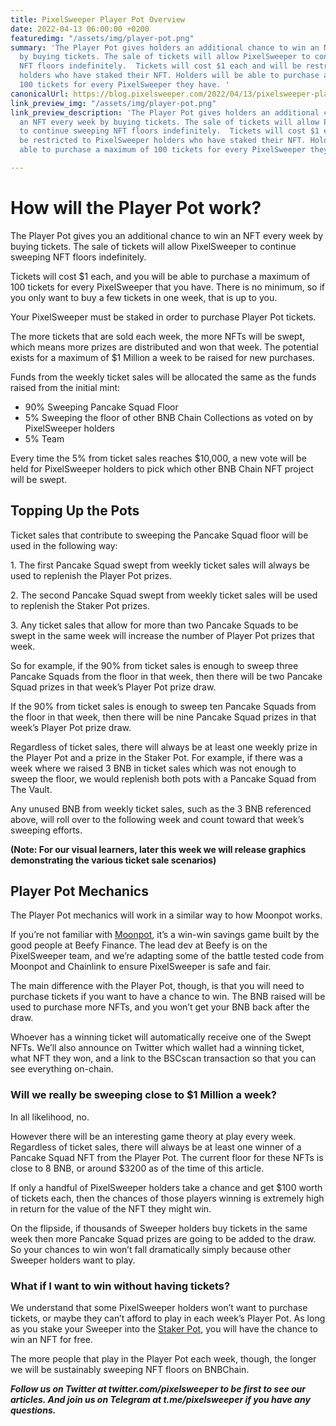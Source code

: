 ```yaml
---
title: PixelSweeper Player Pot Overview
date: 2022-04-13 06:00:00 +0200
featuredimg: "/assets/img/player-pot.png"
summary: 'The Player Pot gives holders an additional chance to win an NFT every week
  by buying tickets. The sale of tickets will allow PixelSweeper to continue sweeping
  NFT floors indefinitely.  Tickets will cost $1 each and will be restricted to PixelSweeper
  holders who have staked their NFT. Holders will be able to purchase a maximum of
  100 tickets for every PixelSweeper they have. '
canonicalUrl: https://blog.pixelsweeper.com/2022/04/13/pixelsweeper-player-pot-overview/
link_preview_img: "/assets/img/player-pot.png"
link_preview_description: 'The Player Pot gives holders an additional chance to win
  an NFT every week by buying tickets. The sale of tickets will allow PixelSweeper
  to continue sweeping NFT floors indefinitely.  Tickets will cost $1 each and will
  be restricted to PixelSweeper holders who have staked their NFT. Holders will be
  able to purchase a maximum of 100 tickets for every PixelSweeper they have. '

---
```

# **How will the Player Pot work?**

The Player Pot gives you an additional chance to win an NFT every week by buying tickets. The sale of tickets will allow PixelSweeper to continue sweeping NFT floors indefinitely.

Tickets will cost $1 each, and you will be able to purchase a maximum of 100 tickets for every PixelSweeper that you have. There is no minimum, so if you only want to buy a few tickets in one week, that is up to you.

Your PixelSweeper must be staked in order to purchase Player Pot tickets.

The more tickets that are sold each week, the more NFTs will be swept, which means more prizes are distributed and won that week. The potential exists for a maximum of $1 Million a week to be raised for new purchases.

Funds from the weekly ticket sales will be allocated the same as the funds raised from the initial mint:

* 90% Sweeping Pancake Squad Floor
* 5% Sweeping the floor of other BNB Chain Collections as voted on by PixelSweeper holders
* 5% Team

Every time the 5% from ticket sales reaches $10,000, a new vote will be held for PixelSweeper holders to pick which other BNB Chain NFT project will be swept.

## **Topping Up the Pots**

Ticket sales that contribute to sweeping the Pancake Squad floor will be used in the following way:

1\. The first Pancake Squad swept from weekly ticket sales will always be used to replenish the Player Pot prizes.

2\. The second Pancake Squad swept from weekly ticket sales will be used to replenish the Staker Pot prizes.

3\. Any ticket sales that allow for more than two Pancake Squads to be swept in the same week will increase the number of Player Pot prizes that week.

So for example, if the 90% from ticket sales is enough to sweep three Pancake Squads from the floor in that week, then there will be two Pancake Squad prizes in that week’s Player Pot prize draw.

If the 90% from ticket sales is enough to sweep ten Pancake Squads from the floor in that week, then there will be nine Pancake Squad prizes in that week’s Player Pot prize draw.

Regardless of ticket sales, there will always be at least one weekly prize in the Player Pot and a prize in the Staker Pot. For example, if there was a week where we raised 3 BNB in ticket sales which was not enough to sweep the floor, we would replenish both pots with a Pancake Squad from The Vault.

Any unused BNB from weekly ticket sales, such as the 3 BNB referenced above, will roll over to the following week and count toward that week’s sweeping efforts.

**(Note: For our visual learners, later this week we will release graphics demonstrating the various ticket sale scenarios)**

## **Player Pot Mechanics**

The Player Pot mechanics will work in a similar way to how Moonpot works.

If you’re not familiar with [Moonpot](http://moonpot.com), it’s a win-win savings game built by the good people at Beefy Finance. The lead dev at Beefy is on the PixelSweeper team, and we’re adapting some of the battle tested code from Moonpot and Chainlink to ensure PixelSweeper is safe and fair.

The main difference with the Player Pot, though, is that you will need to purchase tickets if you want to have a chance to win. The BNB raised will be used to purchase more NFTs, and you won’t get your BNB back after the draw.

Whoever has a winning ticket will automatically receive one of the Swept NFTs. We’ll also announce on Twitter which wallet had a winning ticket, what NFT they won, and a link to the BSCscan transaction so that you can see everything on-chain.

### **Will we really be sweeping close to $1 Million a week?**

In all likelihood, no.

However there will be an interesting game theory at play every week. Regardless of ticket sales, there will always be at least one winner of a Pancake Squad NFT from the Player Pot. The current floor for these NFTs is close to 8 BNB, or around $3200 as of the time of this article.

If only a handful of PixelSweeper holders take a chance and get $100 worth of tickets each, then the chances of those players winning is extremely high in return for the value of the NFT they might win.

On the flipside, if thousands of Sweeper holders buy tickets in the same week then more Pancake Squad prizes are going to be added to the draw. So your chances to win won’t fall dramatically simply because other Sweeper holders want to play.

### **What if I want to win without having tickets?**

We understand that some PixelSweeper holders won’t want to purchase tickets, or maybe they can’t afford to play in each week’s Player Pot. As long as you stake your Sweeper into the [Staker Pot](https://blog.pixelsweeper.com/2022/04/06/pixelsweeper-staker-pot-overview/ "Staker Pot Article"), you will have the chance to win an NFT for free.

The more people that play in the Player Pot each week, though, the longer we will be sustainably sweeping NFT floors on BNBChain.

**_Follow us on Twitter at twitter.com/pixelsweeper to be first to see our articles. And join us on Telegram at t.me/pixelsweeper if you have any questions._**